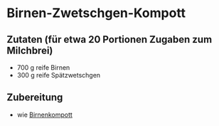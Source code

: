 # Birnen-Zwetschgen-Kompott

## Zutaten (für etwa 20 Portionen Zugaben zum Milchbrei)
 + 700 g reife Birnen
 + 300 g reife Spätzwetschgen

## Zubereitung
 + wie [Birnenkompott](https://github.com/tdussa/Breirezepte/blob/master/Birnenkompott.md)
